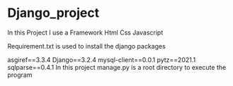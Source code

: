 # Django_project 
In this Project I use a Framework 
Html
Css
Javascript

Requirement.txt is used to install the django packages

asgiref==3.3.4
Django==3.2.4
mysql-client==0.0.1
pytz==2021.1
sqlparse==0.4.1
In this project manage.py is a root directory to execute the program 

